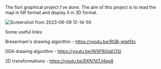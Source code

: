 The fisrt graphical project I've done. The aim of this project is to read the map in fdf format and display it in 3D format.

![Screenshot from 2023-06-09 12-14-50](https://github.com/AshParker19/42_FdF/assets/117525743/74c5b98c-bb93-434d-92dd-30cb1cc1dc0b)

Some useful links:

Bresenham's drawing algorithm - https://youtu.be/RGB-wlatStc

DDA drawing algorithm - https://youtu.be/W5P8GlaEOSI

2D transformations - https://youtu.be/EKN7dTJ4ep8
